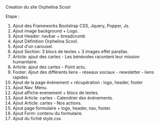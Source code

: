 Creation du site Orphelina Scool

Etape :

1. Ajout des Frameworks Bootstrap CSS, Jquery, Popper, Js.
2. Ajout image background + Logo.
3. Ajout Header: navbar + breadcrumb
4. Ajout Définition Orphelina Scool.
5. Ajout d'un carousel.
6. Ajout Section: 3 blocs de textes + 3 images effet parallax.
7. Article: ajout des cartes - Les bénévoles racontent leur mission humanitaire.
8. Article: ajout des cartes - Point actu.
9. Footer: Ajout des différents liens - réseaux sociaux - newsletter - liens rapides
10. Ajout de la page évènement + récupération : logo, header, footer
11. Ajout Nav: Menu.
12. Ajout affiche evenement + blocs de textes.
13. Ajout Article: cartes - Calendrier des évènements.
14. Ajout Article: cartes - Nos actions.
15. Ajout page formulaire + logo, header, nav, footer.
16. Ajout Form: contenu du formulaire.
16. Ajout du fichié style.css.
